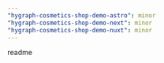```yaml
---
"hygraph-cosmetics-shop-demo-astro": minor
"hygraph-cosmetics-shop-demo-next": minor
"hygraph-cosmetics-shop-demo-nuxt": minor
---
```


readme
